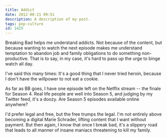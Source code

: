 ```yaml
---
title: Addict
date: 2012-08-21 09:51
description: A description of my post.
tags: pop-culture
id: 1425
---
```

Breaking Bad helps me understand addicts.  Not because of the content, but because wanting to watch the next episode makes me understand temptation to abandon job and family obligations to do something non-productive.  That is to say, in my case, it's hard to pass up the urge to binge watch all day.

I've said this many times:  It's a good thing that I never tried heroin, because I don't have the willpower to not eat a cookie.

As far as BB goes, I have one episode left on the Netflix stream -- the finale for Season 4.  Real life people are well into Season 5, and judging by my Twitter feed, it's a doozy.  Are Season 5 episodes available online anywhere?  

I'd prefer legal and free, but the free trumps the legal.  I'm not entirely above becoming a digital Marie Schrader, lifting content that I want without payment.  But then again, I know that once I break bad, it's a slippery road that leads to all manner of insane maniacs threatening to kill my family.
